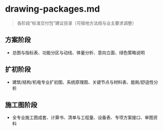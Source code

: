 # drawing-packages.md

> 各阶段“标准交付包”建议目录（可按地方法规与业主要求调整）

## 方案阶段

- 总图与指标表、功能分区与动线、体量分析、意向立面、绿色策略说明

## 扩初阶段

- 建筑/结构/机电专业扩初图、系统原理图、关键节点与材料表、能耗/舒适性分析

## 施工图阶段

- 全专业施工图成套、计算书、清单与工程量、设备表、专项方案接口、审图资料
